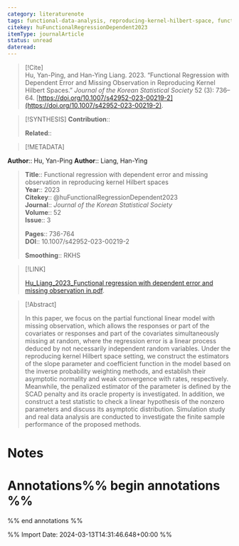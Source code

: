 ```yaml
---
category: literaturenote
tags: functional-data-analysis, reproducing-kernel-hilbert-space, functional-linear-model, variable-selection
citekey: huFunctionalRegressionDependent2023
itemType: journalArticle
status: unread  
dateread:  
---
```


> [!Cite]  
> Hu, Yan-Ping, and Han-Ying Liang. 2023. “Functional Regression with Dependent Error and Missing Observation in Reproducing Kernel Hilbert Spaces.” _Journal of the Korean Statistical Society_ 52 (3): 736–64. [https://doi.org/10.1007/s42952-023-00219-2](https://doi.org/10.1007/s42952-023-00219-2).

> [!SYNTHESIS] 
>**Contribution**::
>
>**Related**:: 
>

> [!METADATA]  
>
**Author**:: Hu, Yan-Ping
**Author**:: Liang, Han-Ying<br>
> **Title**:: Functional regression with dependent error and missing observation in reproducing kernel Hilbert spaces    
> **Year**:: 2023     
> **Citekey**:: @huFunctionalRegressionDependent2023    
>**Journal**:: *Journal of the Korean Statistical Society*    
>**Volume**:: 52    
>**Issue**:: 3     
>    
>    
>     
> **Pages**:: 736-764    
>**DOI**:: 10.1007/s42952-023-00219-2    
>
>**Smoothing**:: RKHS

> [!LINK] 
>
> [Hu_Liang_2023_Functional regression with dependent error and missing observation in.pdf](file:///Users/steven/Library/CloudStorage/GoogleDrive-steven.golovkine@ul.ie/My%20Drive/bibliography/Journal%20of%20the%20Korean%20Statistical%20Society/2023/Hu_Liang_2023_Functional%20regression%20with%20dependent%20error%20and%20missing%20observation%20in.pdf).

>[!Abstract]
>
>In this paper, we focus on the partial functional linear model with missing observation, which allows the responses or part of the covariates or responses and part of the covariates simultaneously missing at random, where the regression error is a linear process deduced by not necessarily independent random variables. Under the reproducing kernel Hilbert space setting, we construct the estimators of the slope parameter and coefficient function in the model based on the inverse probability weighting methods, and establish their asymptotic normality and weak convergence with rates, respectively. Meanwhile, the penalized estimator of the parameter is defined by the SCAD penalty and its oracle property is investigated. In addition, we construct a test statistic to check a linear hypothesis of the nonzero parameters and discuss its asymptotic distribution. Simulation study and real data analysis are conducted to investigate the finite sample performance of the proposed methods.
>>


# Notes<br>
# Annotations%% begin annotations %%  
 
  
%% end annotations %%

%% Import Date: 2024-03-13T14:31:46.648+00:00 %%
